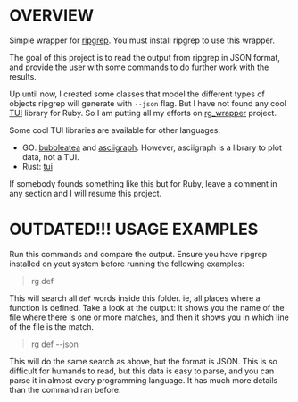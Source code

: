 # OVERVIEW

Simple wrapper for [ripgrep](https://github.com/BurntSushi/ripgrep). You must install ripgrep to use this wrapper.

The goal of this project is to read the output from ripgrep in JSON format, and provide the user with some commands to
do further work with the results.

Up until now, I created some classes that model the different types of objects ripgrep will generate with `--json` flag.
But I have not found any cool [TUI](https://en.wikipedia.org/wiki/Text-based_user_interface) library for Ruby. So I am
putting all my efforts on [rg_wrapper](https://github.com/KarlHeitmann/rg_wrapper) project.

Some cool TUI libraries are available for other languages:
- GO: [bubbleatea](https://github.com/charmbracelet/bubbletea) and
[asciigraph](https://github.com/guptarohit/asciigraph). However, asciigraph is a library to plot data, not a TUI.
- Rust: [tui](https://docs.rs/tui/latest/tui/)

If somebody founds something like this but for Ruby, leave a comment in any section and I will resume this project.

# OUTDATED!!! USAGE EXAMPLES

Run this commands and compare the output. Ensure you have ripgrep installed on yout system before running the following
examples:

> rg def

This will search all `def` words inside this folder. ie, all places where a function is defined. Take a look at the
output: it shows you the name of the file where there is one or more matches, and then it shows you in which line of the
file is the match.

> rg def --json

This will do the same search as above, but the format is JSON. This is so difficult for humands to read, but this data
is easy to parse, and you can parse it in almost every programming language. It has much more details than the command
ran before.



